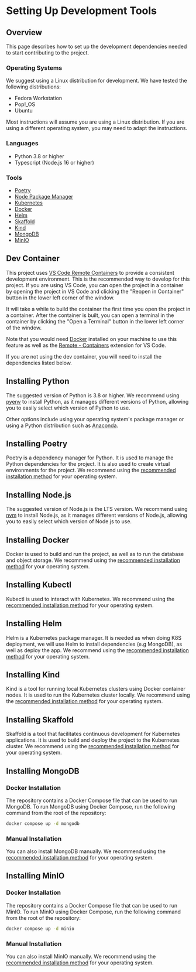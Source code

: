 # Setting Up Development Tools

## Overview

This page describes how to set up the development dependencies needed to start contributing to the project.

### Operating Systems

We suggest using a Linux distribution for development. We have tested the following distributions:

- Fedora Workstation
- Pop!\_OS
- Ubuntu

Most instructions will assume you are using a Linux distribution. If you are using a different operating system, you may need to adapt the instructions.

### Languages

- Python 3.8 or higher
- Typescript (Node.js 16 or higher)

### Tools

- [Poetry](https://python-poetry.org/docs/#installation)
- [Node Package Manager](https://nodejs.org/en/download/package-manager/)
- [Kubernetes](https://kubernetes.io/docs/tasks/tools/install-kubectl/)
- [Docker](https://docs.docker.com/get-docker/)
- [Helm](https://helm.sh/docs/intro/install/)
- [Skaffold](https://skaffold.dev/docs/install/)
- [Kind](https://kind.sigs.k8s.io/docs/user/quick-start/)
- [MongoDB](https://docs.mongodb.com/manual/installation/)
- [MinIO](https://docs.min.io/docs/minio-quickstart-guide.html)

## Dev Container

This project uses [VS Code Remote Containers](https://code.visualstudio.com/docs/remote/containers) to provide a consistent development environment. This is the recommended way to develop for this project. If you are using VS Code, you can open the project in a container by opening the project in VS Code and clicking the "Reopen in Container" button in the lower left corner of the window.

It will take a while to build the container the first time you open the project in a container. After the container is built, you can open a terminal in the container by clicking the "Open a Terminal" button in the lower left corner of the window.

Note that you would need [Docker](https://docs.docker.com/get-docker/) installed on your machine to use this feature as well as the [Remote - Containers](https://marketplace.visualstudio.com/items?itemName=ms-vscode-remote.remote-containers) extension for VS Code.

If you are not using the dev container, you will need to install the dependencies listed below.

## Installing Python

The suggested version of Python is 3.8 or higher. We recommend using [pyenv](https://github.com/pyenv/pyenv) to install Python, as it manages different versions of Python, allowing you to easily select which version of Python to use.

Other options include using your operating system's package manager or using a Python distribution such as [Anaconda](https://www.anaconda.com/products/individual).

## Installing Poetry

Poetry is a dependency manager for Python. It is used to manage the Python dependencies for the project. It is also used to create virtual environments for the project. We recommend using the [recommended installation method](https://python-poetry.org/docs/#installation) for your operating system.

## Installing Node.js

The suggested version of Node.js is the LTS version. We recommend using [nvm](https://github.com/nvm-sh/nvm) to install Node.js, as it manages different versions of Node.js, allowing you to easily select which version of Node.js to use.

## Installing Docker

Docker is used to build and run the project, as well as to run the database and object storage. We recommend using the [recommended installation method](https://docs.docker.com/get-docker/) for your operating system.

## Installing Kubectl

Kubectl is used to interact with Kubernetes. We recommend using the [recommended installation method](https://kubernetes.io/docs/tasks/tools/install-kubectl/) for your operating system.

## Installing Helm

Helm is a Kubernetes package manager. It is needed as when doing K8S deployment, we will use Helm to install dependencies (e.g MongoDB), as well as deploy the app. We recommend using the [recommended installation method](https://helm.sh/docs/intro/install/) for your operating system.

## Installing Kind

Kind is a tool for running local Kubernetes clusters using Docker container nodes. It is used to run the Kubernetes cluster locally. We recommend using the [recommended installation method](https://kind.sigs.k8s.io/docs/user/quick-start/) for your operating system.

## Installing Skaffold

Skaffold is a tool that facilitates continuous development for Kubernetes applications. It is used to build and deploy the project to the Kubernetes cluster. We recommend using the [recommended installation method](https://skaffold.dev/docs/install/) for your operating system.

## Installing MongoDB

### Docker Installation

The repository contains a Docker Compose file that can be used to run MongoDB. To run MongoDB using Docker Compose, run the following command from the root of the repository:

```bash
docker compose up -d mongodb
```

### Manual Installation

You can also install MongoDB manually. We recommend using the [recommended installation method](https://docs.mongodb.com/manual/installation/) for your operating system.

## Installing MinIO

### Docker Installation

The repository contains a Docker Compose file that can be used to run MinIO. To run MinIO using Docker Compose, run the following command from the root of the repository:

```bash
docker compose up -d minio
```

### Manual Installation

You can also install MinIO manually. We recommend using the [recommended installation method](https://docs.min.io/docs/minio-quickstart-guide.html) for your operating system.
